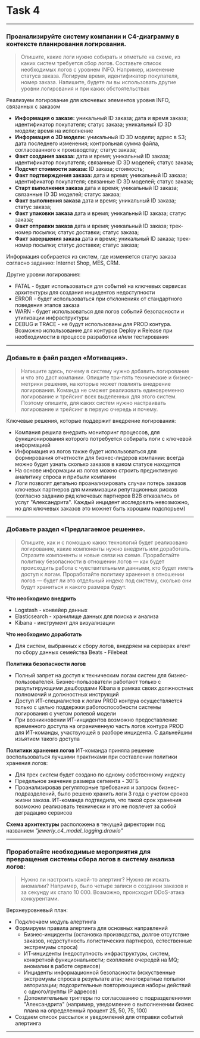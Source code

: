 # Task 4
---
### Проанализируйте систему компании и C4-диаграмму в контексте планирования логирования.

> Опишите, какие логи нужно собирать и отметьте на схеме, из каких систем требуется сбор логов. Составьте список необходимых логов с уровнем INFO.
Например, изменение статуса заказа. Логируем время, идентификатор покупателя, номер заказа.
Напишите, будете ли вы использовать другие уровни логирования и при каких обстоятельствах

Реализуем логирование для ключевых элементов уровня INFO, связанных с заказом
- **Информация о заказе:** уникальный ID заказа; дата и время заказа; идентификатор покупателя; статус заказа; уникальный ID 3D модели; время на исполнение
- **Информация о 3D модели:** уникальный ID 3D модели; адрес в S3; дата последнего изменения; контрольная сумма файла, согласованного к производству; статус заказа;
- **Факт создания заказа:** дата и время; уникальный ID заказа; идентификатор покупателя; связанные ID 3D моделей; статус заказа;
- **Подсчет стоимости заказа:** ID заказа; стоимость;
- **Факт подтверждения заказа:** дата и время; уникальный ID заказа; идентификатор покупателя; связанные ID 3D моделей; статус заказа;
- **Старт выполнения заказа** дата и время; уникальный ID заказа; связанные ID 3D моделей; статус заказа;
- **Факт выполнения заказа** дата и время; уникальный ID заказа; статус заказа;
- **Факт упаковки заказа** дата и время; уникальный ID заказа; статус заказа;
- **Факт отправки заказа** дата и время; уникальный ID заказа; трек-номер посылки; статус доставки; статус заказа;
- **Факт завершения заказа** дата и время; уникальный ID заказа; трек-номер посылки; статус доставки; статус заказа;

Информация собирается из систем, где изменяется статус заказа согласно заданию: Internet Shop, MES, CRM.

Другие уровни логирования:
- FATAL - будет использоваться для событий на ключевых сервисах архитектуры для создания инцидентов недоступности
- ERROR - будет использоваться при отклонениях от стандартного поведения этапов заказа
- WARN - будет использоваться для логов событий безопасности и утилизации инфраструктуры
- DEBUG и TRACE - не будут использованы для PROD контура. Возможно использование для контуров Deploy и Release при необходимости в процессе разработки и/или тестирования


---
### Добавьте в файл раздел «Мотивация».

> Напишите здесь, почему в систему нужно добавить логирование и что это даст компании. Опишите три-пять технические и бизнес-метрики решения, на которые может повлиять внедрение логирования.
Команда не сможет реализовать единовременно логирование и трейсинг всех выделенных для этого систем. Поэтому опишите, для каких систем нужно настраивать логирование и трейсинг в первую очередь и почему.

Ключевые решения, которые поддержит внедрение логирования:
- Компания решила внедрить мониторинг процессов, для функционирования которого потребуется собирать логи с ключевой информацией
- Информация из логов также будет использоваться для формирования отчетности для бизнес-лидеров компании: всегда можно будет узнать сколько заказов в каком статусе находятся
- На основе информации из логов можно строить предиктивную аналитику спроса и прибыли компании
- Логи позволят детально проанализировать случаи потерь заказов ключевых партнеров для минимизации репутационных рисков (согласно заданию ряд ключевых партнеров B2B отказались от услуг "Александрита". Каждый инцидент исследовать невозможно, но для ключевых заказов это можнет быть хорошим подспорьем)

---
### Добавьте раздел «Предлагаемое решение».

> Опишите, как и с помощью каких технологий будет реализовано логирование, какие компоненты нужно внедрить или доработать. Отразите компоненты и новые связи на схеме.
Проработайте политику безопасности в отношении логов — как будет происходить работа с чувствительными данными, кто будет иметь доступ к логам.
Проработайте политику хранения в отношении логов — будет ли это отдельный индекс под систему, сколько они будут храниться и какого размера будут.

**Что необходимо внедрить**

- Logstash - конвейер данных
- Elasticsearch - хранилище данных для поиска и анализа
- Kibana - инструмент для визуализации

**Что необходимо доработать**
- Для систем, выбранных к сбору логов, внедряем на серверах агент по сбору данных семейства Beats - Filebeat

**Политика безопасности логов**
- Полный запрет на доступ к техническим логам систем для бизнес-пользователей. Бизнес-пользователи работают только с результирующими дешбордами Kibana в рамках своих должностных полномочий и должностных инструкций
- Доступ ИТ-специалистов к логам PROD контруа осуществляется только с целью поддержки работоспособности системы логирования с учетом ролевой модели
- При возникновении ИТ-инцидентов возможно предоставление временного доступа на ограниченную часть логов контура PROD для ИТ-команды, участвующей в разборе инцидента. С дальнейшим изъятием такого доступа

**Политики хранения логов**
ИТ-команда приняла решение воспользоваться лучшими практиками при составлении политики хранения логов:
- Для трех систем будет создано по одному собственному индексу
- Предельное значение размера сегмента - 30ГБ
- Проанализировав регуляторные требования и запросы бизнес-подразделений, было решено хранить логи 3 года с учетом сроков жизни заказа. ИТ-команда подтведила, что такой срок хранения возможно реализовать технически и это не повлечет за собой деградацию сервисов

**Схема архитектуры** расположена в текущей директории под названием *"jewerly_c4_model_logging.drawio"*

---
### Проработайте необходимые мероприятия для превращения системы сбора логов в систему анализа логов:

> Нужно ли настроить какой-то алертинг?
Нужно ли искать аномалии? Например, было четыре записи о создании заказов и за секунду их стало 10 000. Возможно, происходит DDoS-атака конкурентами.

Верхнеуровневый план:
- Подключаем модуль алертинга
- Формируем правила алертинга для основных направлений
    - Бизнес-инциденты (остановка производства, долгое отсутствие заказов, недоступность логистических партнеров, естественные экстремумы спроса)
    - ИТ-инциденты (недоступность инфраструктуры, систем, конкретной функциональности; скопление очередей на MQ; аномалии в работе сервисов)
    - Инциденты информационной безопасности (искуственные экстремумы спроса в результате атак; многократные попытки авторизации; подозрительные повторяющиеся наборы действий с одного/группы IP адресов)
    - Допонлительные триггеры по согласованию с подразделениями "Александрита" (например, уведомление о выполненении бизнес плана на определенный процент 25, 50, 75, 100)
- Создаем список рассылок и уведомлений для отправки событий алертинга


---